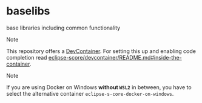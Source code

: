 # baselibs
base libraries including common functionality

> [!NOTE]
> This repository offers a [DevContainer](https://containers.dev/).
> For setting this up and enabling code completion read [eclipse-score/devcontainer/README.md#inside-the-container](https://github.com/eclipse-score/devcontainer/blob/main/README.md#inside-the-container).

> [!NOTE]
> If you are using Docker on Windows **without `WSL2`** in between, you have to select the alternative container `eclipse-s-core-docker-on-windows`.
